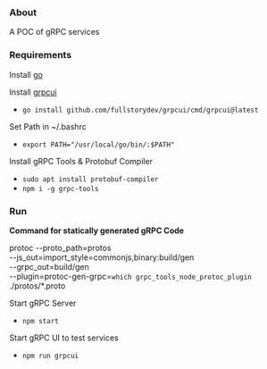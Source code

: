 ### About

A POC of gRPC services

### Requirements

Install [go](https://go.dev/doc/install)

Install [grpcui](https://github.com/fullstorydev/grpcui)

- `go install github.com/fullstorydev/grpcui/cmd/grpcui@latest`

Set Path in ~/.bashrc

- `export PATH="/usr/local/go/bin/:$PATH"`

Install gRPC Tools & Protobuf Compiler

- `sudo apt install protobuf-compiler`
- `npm i -g grpc-tools`

### Run

**Command for statically generated gRPC Code**

protoc --proto_path=protos \
 --js_out=import_style=commonjs,binary:build/gen \
 --grpc_out=build/gen \
 --plugin=protoc-gen-grpc=`which grpc_tools_node_protoc_plugin` \
 ./protos/\*.proto

Start gRPC Server

- `npm start`

Start gRPC UI to test services

- `npm run grpcui`
